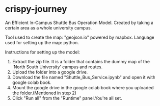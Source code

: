 # crispy-journey
An Efficient In-Campus Shuttle Bus Operation Model. Created by taking a certain area as a whole university campus.


Tool used to create the map: "geojson.io" powered by mapbox.
Language used for setting up the map: python.


Instructions for setting up the model:
1. Extract the zip file. It is a folder that contains the dummy map of the 'North South University' campus and routes.
2. Upload the folder into a google drive.
3. Download the file named "Shuttle_Bus_Service.ipynb" and open it with google colab book.
4. Mount the google drive in the google colab book where you uploaded the folder.(Mentioned in step 2)
5. Click "Run all" from the "Runtime" panel.You're all set.
